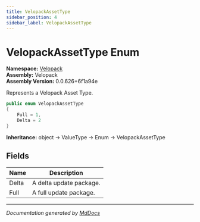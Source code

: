 ```yaml
---
title: VelopackAssetType
sidebar_position: 4
sidebar_label: VelopackAssetType
---
```

<!--  
  <auto-generated>   
    The contents of this file were generated by a tool.  
    Changes to this file may be list if the file is regenerated  
  </auto-generated>   
-->

# VelopackAssetType Enum

**Namespace:** [Velopack](../index.md)  
**Assembly:** Velopack  
**Assembly Version:** 0.0.626+6f1a94e

Represents a Velopack Asset Type.

```csharp
public enum VelopackAssetType
{
    Full = 1,
    Delta = 2
}
```

**Inheritance:** object → ValueType → Enum → VelopackAssetType

## Fields

| Name  | Description               |
| ----- | ------------------------- |
| Delta |  A delta update package.  |
| Full  |  A full update package.   |

___

*Documentation generated by [MdDocs](https://github.com/ap0llo/mddocs)*
